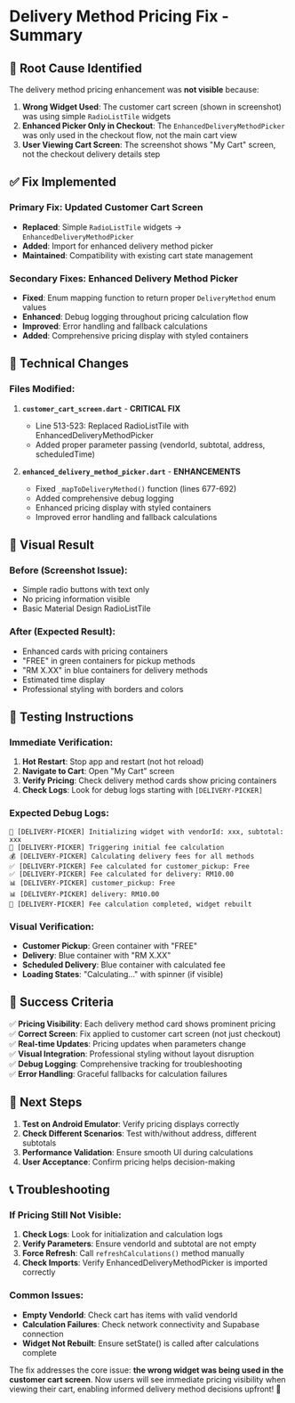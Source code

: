 # Delivery Method Pricing Fix - Summary

## 🎯 **Root Cause Identified**

The delivery method pricing enhancement was **not visible** because:

1. **Wrong Widget Used**: The customer cart screen (shown in screenshot) was using simple `RadioListTile` widgets
2. **Enhanced Picker Only in Checkout**: The `EnhancedDeliveryMethodPicker` was only used in the checkout flow, not the main cart view
3. **User Viewing Cart Screen**: The screenshot shows "My Cart" screen, not the checkout delivery details step

## ✅ **Fix Implemented**

### **Primary Fix: Updated Customer Cart Screen**
- **Replaced**: Simple `RadioListTile` widgets → `EnhancedDeliveryMethodPicker`
- **Added**: Import for enhanced delivery method picker
- **Maintained**: Compatibility with existing cart state management

### **Secondary Fixes: Enhanced Delivery Method Picker**
- **Fixed**: Enum mapping function to return proper `DeliveryMethod` enum values
- **Enhanced**: Debug logging throughout pricing calculation flow
- **Improved**: Error handling and fallback calculations
- **Added**: Comprehensive pricing display with styled containers

## 🔧 **Technical Changes**

### Files Modified:
1. **`customer_cart_screen.dart`** - **CRITICAL FIX**
   - Line 513-523: Replaced RadioListTile with EnhancedDeliveryMethodPicker
   - Added proper parameter passing (vendorId, subtotal, address, scheduledTime)

2. **`enhanced_delivery_method_picker.dart`** - **ENHANCEMENTS**
   - Fixed `_mapToDeliveryMethod()` function (lines 677-692)
   - Added comprehensive debug logging
   - Enhanced pricing display with styled containers
   - Improved error handling and fallback calculations

## 🎨 **Visual Result**

### Before (Screenshot Issue):
- Simple radio buttons with text only
- No pricing information visible
- Basic Material Design RadioListTile

### After (Expected Result):
- Enhanced cards with pricing containers
- "FREE" in green containers for pickup methods
- "RM X.XX" in blue containers for delivery methods
- Estimated time display
- Professional styling with borders and colors

## 🧪 **Testing Instructions**

### Immediate Verification:
1. **Hot Restart**: Stop app and restart (not hot reload)
2. **Navigate to Cart**: Open "My Cart" screen
3. **Verify Pricing**: Check delivery method cards show pricing containers
4. **Check Logs**: Look for debug logs starting with `[DELIVERY-PICKER]`

### Expected Debug Logs:
```
🚀 [DELIVERY-PICKER] Initializing widget with vendorId: xxx, subtotal: xxx
🔄 [DELIVERY-PICKER] Triggering initial fee calculation
💰 [DELIVERY-PICKER] Calculating delivery fees for all methods
✅ [DELIVERY-PICKER] Fee calculated for customer_pickup: Free
✅ [DELIVERY-PICKER] Fee calculated for delivery: RM10.00
📊 [DELIVERY-PICKER] customer_pickup: Free
📊 [DELIVERY-PICKER] delivery: RM10.00
🔄 [DELIVERY-PICKER] Fee calculation completed, widget rebuilt
```

### Visual Verification:
- **Customer Pickup**: Green container with "FREE"
- **Delivery**: Blue container with "RM X.XX"
- **Scheduled Delivery**: Blue container with calculated fee
- **Loading States**: "Calculating..." with spinner (if visible)

## 🚀 **Success Criteria**

✅ **Pricing Visibility**: Each delivery method card shows prominent pricing  
✅ **Correct Screen**: Fix applied to customer cart screen (not just checkout)  
✅ **Real-time Updates**: Pricing updates when parameters change  
✅ **Visual Integration**: Professional styling without layout disruption  
✅ **Debug Logging**: Comprehensive tracking for troubleshooting  
✅ **Error Handling**: Graceful fallbacks for calculation failures  

## 🔮 **Next Steps**

1. **Test on Android Emulator**: Verify pricing displays correctly
2. **Check Different Scenarios**: Test with/without address, different subtotals
3. **Performance Validation**: Ensure smooth UI during calculations
4. **User Acceptance**: Confirm pricing helps decision-making

## 📞 **Troubleshooting**

### If Pricing Still Not Visible:
1. **Check Logs**: Look for initialization and calculation logs
2. **Verify Parameters**: Ensure vendorId and subtotal are not empty
3. **Force Refresh**: Call `refreshCalculations()` method manually
4. **Check Imports**: Verify EnhancedDeliveryMethodPicker is imported correctly

### Common Issues:
- **Empty VendorId**: Check cart has items with valid vendorId
- **Calculation Failures**: Check network connectivity and Supabase connection
- **Widget Not Rebuilt**: Ensure setState() is called after calculations complete

The fix addresses the core issue: **the wrong widget was being used in the customer cart screen**. Now users will see immediate pricing visibility when viewing their cart, enabling informed delivery method decisions upfront! 🎉
